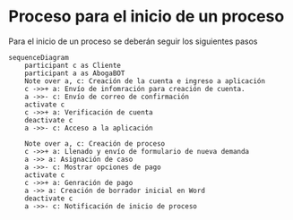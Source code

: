 # Proceso para el inicio de un proceso

Para el inicio de un proceso se deberán seguir los siguientes pasos

```mermaid
sequenceDiagram
	participant c as Cliente
	participant a as AbogaBOT
	Note over a, c: Creación de la cuenta e ingreso a aplicación
	c ->>+ a: Envío de infomración para creación de cuenta.
	a ->>- c: Envío de correo de confirmación
	activate c
	c ->>+ a: Verificación de cuenta
	deactivate c
	a ->>- c: Acceso a la aplicación
	
	Note over a, c: Creación de proceso
	c ->>+ a: Llenado y envío de formulario de nueva demanda
	a ->> a: Asignación de caso
	a ->>- c: Mostrar opciones de pago
	activate c
	c ->>+ a: Genración de pago
	a ->> a: Creación de borrador inicial en Word
	deactivate c
	a ->>- c: Notificación de inicio de proceso
		
	
```

